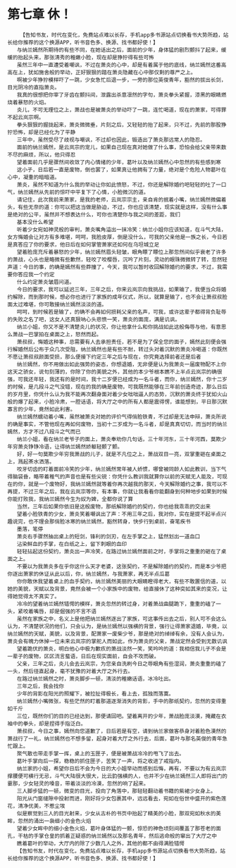 # 第七章 休！
        【告知书友，时代在变化，免费站点难以长存，手机app多书源站点切换看书大势所趋，站长给你推荐的这个换源APP，听书音色多、换源、找书都好使！】
       与纳兰嫣然所期待的有些不同，在她话出之后，面前的少年，身体猛的剧烈颤抖了起来，缓缓的抬起头来，那张清秀的稚嫩小脸，现在却是狰狞得有些可怖
       虽然三年中一直遭受着嘲讽，不过在萧炎的心中，却是有着属于他的底线，纳兰嫣然这番高高在上，犹如施舍般的举动，正好狠狠的踏在萧炎隐藏在心中那仅剩的尊严之上。
       啊被少年狰狞模样吓了一跳，少女急忙后退一步，一旁的那位英俊青年，豁然的拔出长剑，目光阴冷的直指萧炎。
       我真的很想把你宰了牙齿在颤抖间，泄露出杀意凛然的字句，萧炎拳头紧握，漆黑的眼睛燃烧着暴怒的火焰。
       炎儿，不可无理位之上，萧战也是被萧炎的举动吓了一跳，连忙喝道，现在的萧家，可得罪不起云岚宗啊。
       拳头狠狠的握拢起来，萧炎微微垂，片刻之后，又轻轻的抬了起来，只不过，先前的那股狰狞恐怖，却是已经化为了平静
       三年中，虽然受尽了歧视与嘲讽，不过却也因此，锻造出了萧炎那远常人的隐忍。
       面前的纳兰嫣然，是云岚宗的宠儿，如果自己现在真对她做了什么事，恐怕会给父亲带来数不尽的麻烦，所以，他只得忍
       望着面前几乎是骤然间收敛了内心情绪的少年，葛叶以及纳兰嫣然心中忽然的有些感到寒
       这小子，日后若一直是废物，倒也罢了，如果真让他拥有了力量，绝对是个危险人物葛叶在心中，凝重的暗暗道。
       萧炎，虽然不知道为什么我的举动让你如此愤怒，不过，你还是解除婚约吧轻轻的吐了一口气，纳兰嫣然从先前的惊吓中平复下了心情，小脸微沉的道。
       请记住，此次我前来萧家，是我的老师，云岚宗宗主，亲自肯的抿着小嘴，纳兰嫣然微偏着头，有些无奈的道：你可以把这当做是胁迫，不过，你也应该清楚，现实就是这样，没有什么事是绝对的公平，虽然并不想表达什么，可你也清楚你与我之间的差距，我们
       基本没什么希望
       听着少女宛如神灵般的审判，萧炎嘴角溢出一抹冷笑：纳兰小姐你应该知道，在斗气大陆，女方悔婚会让对方有多难堪，呵呵，我脸皮厚，倒是没什么，可我的父亲他是一族之长，今日若是真答应了你的要求，他日后在如何掌管萧家还如何在乌坦城立足
       望着脸庞充斥着暴怒的少年，纳兰嫣然眉头轻皱，眼角瞟了瞟位上那忽然间似乎衰老了许多的萧战，心头也是略微有些歉然，轻咬了咬樱唇，沉吟了片刻，灵动的眼珠微微转了转，忽然轻声道：今日的事，的确是嫣然有些莽撞了，今天，我可以暂时收回解除婚约的要求，不过，我需要你答应我一个约定
       什么约定萧炎皱眉问道。
       今日的要求，我可以延迟三年，三年之后，你来云岚宗向我挑战，如果输了，我便当众将婚约解除，而到那时候，想必你也进行了家族的成年仪式，所以，就算是输了，也不会让萧叔叔脸面太过难堪，你可敢接纳兰嫣然淡淡的道。
       呵呵，到时候若是输了，的确不会再如何损耗父亲的名声，可我，或许这辈子都得背负耻辱的失败之名了吧，这女人还真狠呐心头悲愤一笑，萧炎的面庞，满是讥讽。
       纳兰小姐，你又不是不清楚炎儿的状况，你让他拿什么和你挑战如此这般侮辱与他，有意思么萧战一巴掌拍在桌面之上，怒然而起。
       萧叔叔，悔婚这种事，总需要有人去承担责任，若不是为了保全您的面子，嫣然此刻便会强行解婚然后公布于众几次受阻，纳兰嫣然也是有些不耐，转过头对着沉默的萧炎冷喝道：你既然不愿让萧叔叔颜面受损，那么便接下约定三年之后与现在，你究竟选择前者还是后者
       纳兰嫣然，你不用做出如此强势的姿态，你想退婚，无非便是认为我萧炎一届废物配不上你这天之骄女，说句刻薄的，你除了你的美貌之外，其他的本少爷根本瞧不上半点云岚宗的确很强，可我还年轻，我还有的是时间，我十二岁便已经成为一名斗者，而你，纳兰嫣然，你十二岁的时候，是几段斗之气没错，现在的我的确是废物，可我既然能够在三年前创造奇迹，那么日后的岁月里，你凭什么认为我不能再次翻身面对着少女咄咄逼人的态势，沉默的萧炎终于犹如火山般的爆了起来，小脸冷肃，一腔话语，将大厅之中的所有人都是震得愣，谁能想到，平日那沉默寡言的少年，竟然如此利害。
       纳兰嫣然蠕动着小嘴，虽然被萧炎对她的评价气得俏脸铁青，不过却是无法申辩，萧炎所说的确是事实，不管他现在再如何废物，当初十二岁成为一名斗者，却是真真切切，而当时的纳兰嫣然，方才不过八段斗之气而已
       纳兰小姐，看在纳兰老爷子的面上，萧炎奉劝你几句话，三十年河东，三十年河西，莫欺少年穷萧炎铮铮冷语，让得纳兰嫣然娇躯轻颤了颤。
       好，好一句莫欺少年穷我萧战的儿子，就是不凡位之上，萧战双目一亮，双掌重砸在桌面之上，溅起茶水洒落。
       咬牙切齿的盯着面前冷笑的少年，纳兰嫣然常年被人娇惯，哪曾被同龄人如此教训，当下气得脑袋昏，略带着稚气的声音也是有些尖锐：你凭什么教训我就算你以前的天赋无人能及，可现在的你，就是一个废物好，我纳兰嫣然就等着你再次越我的那天，今天解除婚约之事，我可以不再提，不过三年之后，我在云岚宗等你，有本事，你就让我看看你能翻身到何种地步如果到时候你能打败我，我纳兰嫣然今生为奴为婢，全都你说了算
       当然，三年后如果你依旧是这般废物，那纸解除婚约的契约，你也给我乖乖的交出来
       望着小脸铁青的少女，萧炎笑着嘲讽出了声：不用三年之后，我对你，实在是提不起半点兴趣说完，也不理会那俏脸冰寒的纳兰嫣然，豁然转身，快步行到桌前，奋笔疾书
       墨落，笔停
       萧炎右手骤然抽出桌上的短剑，锋利的剑刃，在左手掌之上，猛然划出一道血口
       沾染鲜血的手掌，在白纸之上，留下刺眼的血印
       轻轻拈起这份契约，萧炎出一声冷笑，在路过纳兰嫣然面前之时，手掌将之重重的砸在了桌面之上。
       不要以为我萧炎多在乎你这什么天才老婆，这张契约，不是解除婚约的契约，而是本少爷把你逐出萧家的休证从此以后，你，纳兰嫣然，与我萧家，再无半点瓜葛
       你你敢休我望着桌上的血手契约，纳兰嫣然美丽的大眼睛瞪得老大，有些不敢置信的道，以她的美貌，天赋以及背景，竟然会被一个小家族中的废物，给直接休了这种突如其来的变况，让得她觉得太不真实了。
       冷冷的望着纳兰嫣然错愕的模样，萧炎忽然的转过身，对着萧战曲腿跪下，重重的磕了一头，紧咬着嘴唇，却是倔强的不言不语
       虽然在家族之中，名义上是他把纳兰嫣然逐出了家族，可这事传出去之后，别人可不会这么认为，不清楚状况的他们，只会认为，是纳兰嫣然以强横的背景，强行让得萧家退婚，毕竟，以纳兰嫣然的天赋，美貌，以及背景，配萧家一废柴少爷，那是绝对的绰绰有余，没有人会认为，萧炎会有魄力休掉一位未来云岚宗的掌舵人而如此，作为萧炎的父亲，萧战定然会受到无数讥讽
       望着跪伏的萧炎，明白他心中极为歉疚的萧战淡然一笑，笑吟吟的道：我相信我儿子不会是一辈子的废物，区区流言蜚语，日后在现实面前，自会不攻而破。
       父亲，三年之后，炎儿会去云岚宗，为您亲自洗刷今日之辱眼角有些湿润，萧炎重重的磕了一头，然后径直起身，毫不犹豫的对着大厅之外行去。
       在路过纳兰嫣然之时，萧炎脚步一顿，清淡的稚嫩话语，冰冷吐出。
       三年之后，我会找你
       少年的背影在阳光的照耀下，被拉扯得极长，看上去，孤独而落寞。
       纳兰嫣然小嘴微张，有些茫然的盯着那道逐渐消失的背影，手中的那纸契约，忽然的变得重如千斤
       三位，既然你们的目的已经达到，那便请回吧。望着离开的少年，萧战脸庞淡漠，掩藏在衣袖中的拳头，却是捏得手指泛白。
       萧叔叔，今日之事，嫣然向您道歉了，日后若是有空，请到纳兰家做客恭身对着脸色漠然的萧战行了一礼，纳兰嫣然也不想多留，起身对着大厅之外行去，后面，葛叶与那名英俊的青年急忙跟上。
       聚气散也带走手掌一挥，桌上的玉匣子，便是被萧战冷冷的甩飞了出去。
       葛叶手掌向后一探，稳稳的抓住匣子，苦笑了一声，将之收进了戒指内。
       纳兰家的小姐，希望你日后不会为今日的大小姐举动而感到后悔，再有，不要以为有云岚宗撑腰便可横行无忌，斗气大陆很大很大，比云韵强横的人，也并不少在纳兰嫣然三人即将出门的霎那，少女轻灵的嗓音，带着淡淡的冷漠，忽然的响了起来。
       三人脚步猛的一顿，微变的目光，投向了角落中，那轻轻翻动着书籍的紫裙少女身上。
       阳光从门窗缝隙中投射而进，刚好将少女包裹其中，远远看去，宛如在俗世中盛开的紫色莲花，清净优美，不惹尘埃
       似是察觉到三人的目光射来，少女从古朴的书页中抬起了精美的小脸，那双宛如秋水的美眸，忽然的涌出一袅细小的金色火焰
       望着少女眸中的细小金色火焰，葛叶身体猛的一颤，惊恐的神色顷刻间覆盖了那苍老的面孔，干枯的手掌仓皇的抓着正疑惑的纳兰嫣然以及那名青年，然后逃命般的窜出了大厅之中
       瞧着葛叶的举动，大厅内的除了少数几人之外，其他的都不由得满脸错愕
       【告知书友，时代在变化，免费站点难以长存，手机app多书源站点切换看书大势所趋，站长给你推荐的这个换源APP，听书音色多、换源、找书都好使！】